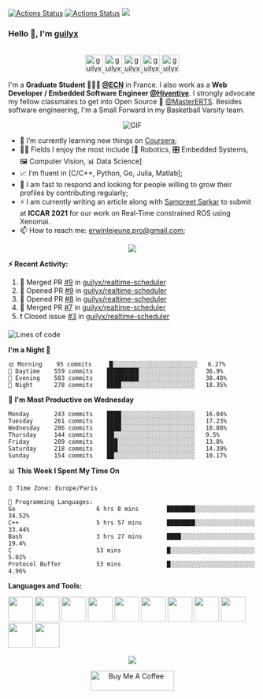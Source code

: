 [![Actions Status](https://github.com/guilyx/guilyx/workflows/wakatime-stats/badge.svg)](https://github.com/guilyx/guilyx/actions)
[![Actions Status](https://github.com/guilyx/guilyx/workflows/update-gh-activity/badge.svg)](https://github.com/guilyx/guilyx/actions)
![](https://visitor-badge.glitch.me/badge?page_id=guilyx.guilyx)

### Hello 👋, I'm [guilyx](https://guilyx.github.io) 

<p align="center">
<br/>
<a href="https://twitter.com/spida_rwin">
  <img alt="guilyx | Twitter" width="35px" src="https://image.flaticon.com/icons/svg/2111/2111703.svg" />
</a>
<a href="https://www.linkedin.com/in/erwinlejeune-lkn">
  <img alt="guilyx's LinkdeIN" width="35px" src="https://image.flaticon.com/icons/svg/2111/2111465.svg" />
</a>
<a href="https://www.facebook.com/erwin.lejeune">
  <img alt="guilyx's Facebook" width="35px" src="https://image.flaticon.com/icons/svg/2111/2111342.svg" />
</a>
<a href="https://www.instagram.com/spid_erwin">
  <img alt="guilyx's Instagram" width="35px" src="https://image.flaticon.com/icons/svg/2111/2111421.svg" />
</a>
<a href="https://open.spotify.com/user/11147618695?si=zZFn6uAGRLyoU02lsG50GA">
  <img alt="guilyx's Spotify" width="35px" src="https://image.flaticon.com/icons/svg/2111/2111627.svg" />
</a>
</p>

I'm a **Graduate Student 👨🏽‍💼 [@ECN](https://www.ec-nantes.fr)** in France. I also work as a **Web Developer / Embedded Software Engineer [@Hiventive](https://www.hiventive.com)**. I strongly advocate my fellow classmates to get into Open Source 📢 [@MasterERTS](https://github.com/MasterERTS). Besides software engineering, I'm a Small Forward in my Basketball Varsity team.

<p align="center">
<img align="center" alt="GIF" src="https://media1.tenor.com/images/1c6140897565e34a4e98f618e220dc0d/tenor.gif?itemid=9358372" />
</p>

- 📖 I’m currently learning new things on [Coursera](https://www.coursera.org);
- 🤹🏽 Fields I enjoy the most include [🤖 Robotics, 🎛 Embedded Systems, 🖼 Computer Vision, 📊 Data Science]
- 📈 I’m fluent in [C/C++, Python, Go, Julia, Matlab];
- 💬 I am fast to respond and looking for people willing to grow their profiles by contributing regularly;
- ⚡️ I am currently writing an article along with [Sampreet Sarkar](https://github.com/sampreets3) to submit at **ICCAR 2021** for our work on Real-Time constrained ROS using Xenomai.
- 📫 How to reach me: <erwinlejeune.pro@gmail.com>;

<p align="center">
  <img alig src="https://github-profile-trophy.vercel.app/?username=guilyx&column=6&rank=SSS,SS,S,AAA,AA,A,B,C" />
</p>


**:zap: Recent Activity:**

<!--START_SECTION:activity-->
1. 🎉 Merged PR [#9](https://github.com//guilyx/realtime-scheduler/pull/9) in [guilyx/realtime-scheduler](https://github.com//guilyx/realtime-scheduler)
2. 💪 Opened PR [#9](https://github.com//guilyx/realtime-scheduler/pull/9) in [guilyx/realtime-scheduler](https://github.com//guilyx/realtime-scheduler)
3. 💪 Opened PR [#8](https://github.com//guilyx/realtime-scheduler/pull/8) in [guilyx/realtime-scheduler](https://github.com//guilyx/realtime-scheduler)
4. 🎉 Merged PR [#7](https://github.com//guilyx/realtime-scheduler/pull/7) in [guilyx/realtime-scheduler](https://github.com//guilyx/realtime-scheduler)
5. ❗️ Closed issue [#3](https://github.com//guilyx/realtime-scheduler/issues/3) in [guilyx/realtime-scheduler](https://github.com//guilyx/realtime-scheduler)
<!--END_SECTION:activity-->

<!--START_SECTION:waka-->
![Lines of code](https://img.shields.io/badge/From%20Hello%20World%20I%27ve%20Written-17.2%20million%20lines%20of%20code-blue)

**I'm a Night 🦉** 

```text
🌞 Morning    95 commits     █░░░░░░░░░░░░░░░░░░░░░░░░   6.27% 
🌆 Daytime    559 commits    █████████░░░░░░░░░░░░░░░░   36.9% 
🌃 Evening    583 commits    █████████░░░░░░░░░░░░░░░░   38.48% 
🌙 Night      278 commits    ████░░░░░░░░░░░░░░░░░░░░░   18.35%

```
📅 **I'm Most Productive on Wednesday** 

```text
Monday       243 commits    ████░░░░░░░░░░░░░░░░░░░░░   16.04% 
Tuesday      261 commits    ████░░░░░░░░░░░░░░░░░░░░░   17.23% 
Wednesday    286 commits    ████░░░░░░░░░░░░░░░░░░░░░   18.88% 
Thursday     144 commits    ██░░░░░░░░░░░░░░░░░░░░░░░   9.5% 
Friday       209 commits    ███░░░░░░░░░░░░░░░░░░░░░░   13.8% 
Saturday     218 commits    ███░░░░░░░░░░░░░░░░░░░░░░   14.39% 
Sunday       154 commits    ██░░░░░░░░░░░░░░░░░░░░░░░   10.17%

```


📊 **This Week I Spent My Time On** 

```text
⌚︎ Time Zone: Europe/Paris

💬 Programming Languages: 
Go                       6 hrs 8 mins        ████████░░░░░░░░░░░░░░░░░   34.52% 
C++                      5 hrs 57 mins       ████████░░░░░░░░░░░░░░░░░   33.44% 
Bash                     3 hrs 27 mins       ████░░░░░░░░░░░░░░░░░░░░░   19.4% 
C                        53 mins             █░░░░░░░░░░░░░░░░░░░░░░░░   5.02% 
Protocol Buffer          53 mins             █░░░░░░░░░░░░░░░░░░░░░░░░   4.96%

```


<!--END_SECTION:waka-->

**Languages and Tools:**  

<code><img height="50" src="https://image.flaticon.com/icons/svg/2861/2861557.svg"></code>
<code><img height="50" src="https://image.flaticon.com/icons/svg/3190/3190604.svg"></code>
<code><img height="50" src="https://image.flaticon.com/icons/svg/2942/2942156.svg"></code>
<code><img height="50" src="https://img.icons8.com/color/48/000000/golang.png"></code>
<code><img height="50" src="https://image.flaticon.com/icons/svg/1628/1628182.svg"></code>
<code><img height="50" src="https://image.flaticon.com/icons/png/512/2085/2085061.png"></code>
<code><img height="50" src="https://image.flaticon.com/icons/svg/2535/2535543.svg"></code>
<code><img height="50" src="https://cdn.icon-icons.com/icons2/1508/PNG/512/matlab_104289.png"></code>
<code><img height="50" src="https://image.flaticon.com/icons/svg/2721/2721297.svg"></code>
<code><img height="50" src="https://image.flaticon.com/icons/svg/752/752605.svg"></code>
<code><img height="50" src="https://image.flaticon.com/icons/svg/1680/1680899.svg"></code>

<p align="center">
<img align="center" src="https://github-readme-stats.vercel.app/api?username=guilyx&show_icons=true&hide_border=true">
</p>

<p align="center">
<a href="https://www.buymeacoffee.com/dq01aOE" target="_blank"><img src="https://cdn.buymeacoffee.com/buttons/default-red.png" alt="Buy Me A Coffee" height="40" width="170" ></a>
</p>

